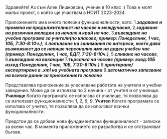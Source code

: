 Здравейте! Аз съм Алек Лишковски, ученик в 10 клас :)
Това е моят малък проект, с който ще участвам в НОИТ 2023-2024.

Приложението има много полезни функционалности, като: 
  1.***задаване и промяна на продължителност на часове и междучасия***,
  2.***задаване на различни мелодии за начало и край на час***,
  3.***въвеждане на учебна програма за учители(по класове; пример: Понеделник, 1 час, 10Б, 7:30-8:10ч.)***,
  4.***попълване на занимания по интереси, което дава възможност да се напише персонално име на даден учебен час (пример: Понеделник, 1 час, БДП, 7:30-8:10ч.)***,
  5.***сливане на часове***,
  6.***въвеждане на ваканции***
  7.***търсачка на часове (пример: вход:10Б изход:Понеделник, 1 час, 10Б, 7:30-8:10ч.)***
  8.***принтиране/експортиране в .xml на учебната програма***
  9.***автоматично запазване на всички данни за приложението локално***
  
Представлява приложение за улесняване работата на учители и учебни заведения. Може да се използва по 2 начина - от учител и от училище.
  **Училище** 
      Когато програмата се използва от училище, тя позволява да се използват функционалности: *1*, *2*, *6*, *9*, 
  **Учител**
      Когато програмата се използва от учител, тя позволява да се използват всички функционалности.

Предстои да се добави нова фундаментална функционалност - записки за всеки час.
В момента приложението се разработва и се отстраняват бъгове. 
